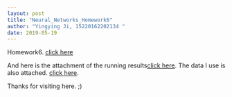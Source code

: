 ```yaml
---
layout: post
title: "Neural_Networks_Homework6"
author: "Yingying Ji, 15220162202134 " 
date: 2019-05-19
---
```

Homework6. [click here]({{site.baseurl}}/assets/HW6_15220162202134.pdf)

And here is the attachment of the running results[click here]({{site.baseurl}}/assets/codes_for_hw6_YingyingJi.R). The data I use is also attached. [click here]({{site.baseurl}}/assets/weather.csv). 


Thanks for visiting here. ;)
